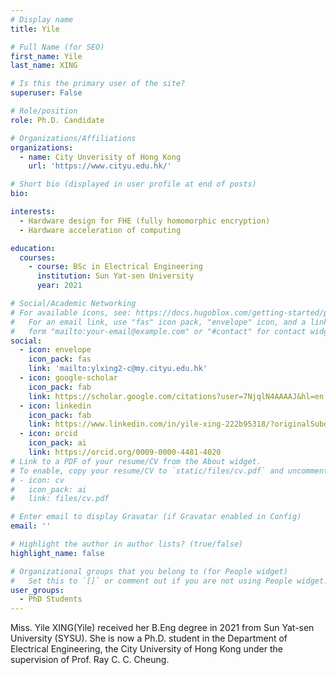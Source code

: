 ```yaml
---
# Display name
title: Yile

# Full Name (for SEO)
first_name: Yile
last_name: XING

# Is this the primary user of the site?
superuser: False

# Role/position
role: Ph.D. Candidate

# Organizations/Affiliations
organizations:
  - name: City Unverisity of Hong Kong
    url: 'https://www.cityu.edu.hk/'

# Short bio (displayed in user profile at end of posts)
bio: 

interests:
  - Hardware design for FHE (fully homomorphic encryption)
  - Hardware acceleration of computing

education:
  courses:
    - course: BSc in Electrical Engineering
      institution: Sun Yat-sen University
      year: 2021

# Social/Academic Networking
# For available icons, see: https://docs.hugoblox.com/getting-started/page-builder/#icons
#   For an email link, use "fas" icon pack, "envelope" icon, and a link in the
#   form "mailto:your-email@example.com" or "#contact" for contact widget.
social:
  - icon: envelope
    icon_pack: fas
    link: 'mailto:ylxing2-c@my.cityu.edu.hk'
  - icon: google-scholar
    icon_pack: fab
    link: https://scholar.google.com/citations?user=7NjqlN4AAAAJ&hl=en
  - icon: linkedin
    icon_pack: fab
    link: https://www.linkedin.com/in/yile-xing-222b95318/?originalSubdomain=hk    
  - icon: orcid
    icon_pack: ai
    link: https://orcid.org/0009-0000-4481-4020
# Link to a PDF of your resume/CV from the About widget.
# To enable, copy your resume/CV to `static/files/cv.pdf` and uncomment the lines below.
# - icon: cv
#   icon_pack: ai
#   link: files/cv.pdf

# Enter email to display Gravatar (if Gravatar enabled in Config)
email: ''

# Highlight the author in author lists? (true/false)
highlight_name: false

# Organizational groups that you belong to (for People widget)
#   Set this to `[]` or comment out if you are not using People widget.
user_groups:
  - PhD Students
---
```


Miss. Yile XING(Yile) received her B.Eng degree in 2021 from Sun Yat-sen University (SYSU). She is now a Ph.D. student in the Department of Electrical Engineering, the City University of Hong Kong under the supervision of Prof. Ray C. C. Cheung.
